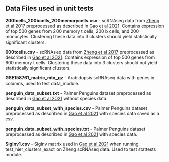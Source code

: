 ## Data Files used in unit tests
**200tcells_200bcells_200memorycells.csv** - scRNAseq data from [Zheng et 
al 2017](https://pubmed.ncbi.nlm.nih.gov/28091601/) preprocessed as 
described in [Gao et al 2021](https://arxiv.org/pdf/2012.02936.pdf). 
Contains expression of top 500 genes from 200 memory t cells, 200 b cells, and 
200 monocytes. Clustering these data into 3 clusters should yield 
statistically significant clusters.

**600tcells.csv** - scRNAseq data from 
[Zheng et al 2017](https://pubmed.ncbi.nlm.nih.gov/28091601/) preprocessed as 
described in [Gao et al 2021](https://arxiv.org/pdf/2012.02936.pdf). 
Contains expression of top 500 genes from 600 memory t cells. Clustering 
these data into 3 clusters should not yield statistically significant clusters.

**GSE158761_matric_mtx_gz** - Arabidopsis scRNAseq data with genes in 
columns, used to test data_module.

**penguin_data_subset.txt** - Palmer Penguins dataset preprocessed as 
described in [Gao et al 2021](https://arxiv.org/pdf/2012.02936.pdf) without 
species data.

**penguin_data_subset_with_species.csv** - Palmer Penguins dataset 
preprocessed as described in 
[Gao et al 2021](https://arxiv.org/pdf/2012.02936.pdf) with 
species data saved as a csv.

**penguin_data_subset_with_species.txt** - Palmer Penguins dataset 
preprocessed as described in 
[Gao et al 2021](https://arxiv.org/pdf/2012.02936.pdf) with 
species data.

**SigInv1.csv** -  SigInv matrix used in 
[Gao et al 2021](https://arxiv.org/pdf/2012.02936.pdf) when running 
test_hier_clusters_exact on Zheng scRNAseq data. Used to test stattests module.